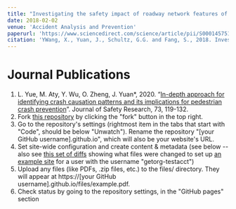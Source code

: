```yaml
---
title: "Investigating the safety impact of roadway network features of suburban arterials in Shanghai"
date: 2018-02-02
venue: 'Accident Analysis and Prevention'
paperurl: 'https://www.sciencedirect.com/science/article/pii/S0001457518300356'
citation: 'YWang, X., Yuan, J., Schultz, G.G. and Fang, S., 2018. Investigating the safety impact of roadway network features of suburban arterials in Shanghai. Accident Analysis & Prevention, 113, pp.137-148.'
---
```


Journal Publications
======
1. L. Yue, M. Aty, Y. Wu, O. Zheng, J. Yuan*, 2020. “[In-depth approach for identifying crash causation patterns and its implications for pedestrian crash prevention]”. Journal of Safety Research, 73, 119-132.
1. Fork [this repository](https://github.com/academicpages/academicpages.github.io) by clicking the "fork" button in the top right. 
1. Go to the repository's settings (rightmost item in the tabs that start with "Code", should be below "Unwatch"). Rename the repository "[your GitHub username].github.io", which will also be your website's URL.
1. Set site-wide configuration and create content & metadata (see below -- also see [this set of diffs](http://archive.is/3TPas) showing what files were changed to set up [an example site](https://getorg-testacct.github.io) for a user with the username "getorg-testacct")
1. Upload any files (like PDFs, .zip files, etc.) to the files/ directory. They will appear at https://[your GitHub username].github.io/files/example.pdf.  
1. Check status by going to the repository settings, in the "GitHub pages" section


[In-depth approach for identifying crash causation patterns and its implications for pedestrian crash prevention]: https://www.sciencedirect.com/science/article/pii/S002243752030027X

